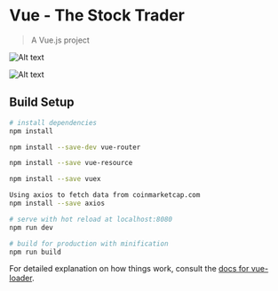 # Vue - The Stock Trader

> A Vue.js project


![Alt text](https://github.com/TTeRzY/Add-Favorite-Cards/blob/master/src/assets/vue-favorites.png "Vue Favorites App")

![Alt text](https://github.com/TTeRzY/Add-Favorite-Cards/blob/master/src/assets/EditFavorite.png "Vue Favorites App")


## Build Setup

``` bash
# install dependencies
npm install

npm install --save-dev vue-router

npm install --save vue-resource

npm install --save vuex

Using axios to fetch data from coinmarketcap.com
npm install --save axios

# serve with hot reload at localhost:8080
npm run dev

# build for production with minification
npm run build
```

For detailed explanation on how things work, consult the [docs for vue-loader](http://vuejs.github.io/vue-loader).
